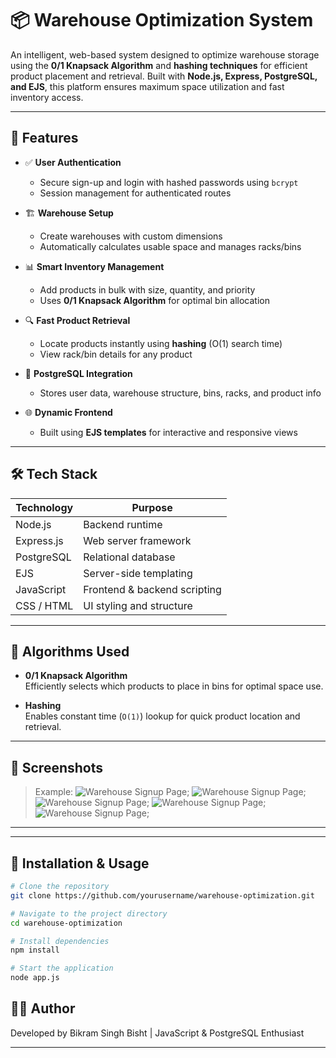 

# 📦 Warehouse Optimization System

An intelligent, web-based system designed to optimize warehouse storage using the **0/1 Knapsack Algorithm** and **hashing techniques** for efficient product placement and retrieval. Built with **Node.js, Express, PostgreSQL, and EJS**, this platform ensures maximum space utilization and fast inventory access.

---

## 🚀 Features

- ✅ **User Authentication**
  - Secure sign-up and login with hashed passwords using `bcrypt`
  - Session management for authenticated routes

- 🏗️ **Warehouse Setup**
  - Create warehouses with custom dimensions
  - Automatically calculates usable space and manages racks/bins

- 📊 **Smart Inventory Management**
  - Add products in bulk with size, quantity, and priority
  - Uses **0/1 Knapsack Algorithm** for optimal bin allocation

- 🔍 **Fast Product Retrieval**
  - Locate products instantly using **hashing** (O(1) search time)
  - View rack/bin details for any product

- 💾 **PostgreSQL Integration**
  - Stores user data, warehouse structure, bins, racks, and product info

- 🌐 **Dynamic Frontend**
  - Built using **EJS templates** for interactive and responsive views

---

## 🛠️ Tech Stack

| Technology   | Purpose                      |
|--------------|------------------------------|
| Node.js      | Backend runtime              |
| Express.js   | Web server framework         |
| PostgreSQL   | Relational database          |
| EJS          | Server-side templating       |
| JavaScript   | Frontend & backend scripting |
| CSS / HTML   | UI styling and structure     |

---

## 🧠 Algorithms Used

- **0/1 Knapsack Algorithm**  
  Efficiently selects which products to place in bins for optimal space use.

- **Hashing**  
  Enables constant time (`O(1)`) lookup for quick product location and retrieval.

---

## 📸 Screenshots  
> Example:
> ![Warehouse Signup Page](./screenshots/signup.png);
> ![Warehouse Signup Page](./screenshots/otp.png);
> ![Warehouse Signup Page](./screenshots/home.png);
> ![Warehouse Signup Page](./screenshots/managingInv.png);
> ![Warehouse Signup Page](./screenshots/warehouse.png);



---



---

## 📌 Installation & Usage

```bash
# Clone the repository
git clone https://github.com/yourusername/warehouse-optimization.git

# Navigate to the project directory
cd warehouse-optimization

# Install dependencies
npm install

# Start the application
node app.js
```

## 👨‍💻 Author
Developed by Bikram Singh Bisht | JavaScript & PostgreSQL Enthusiast


---


